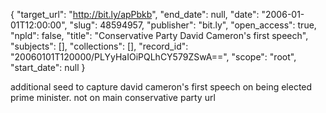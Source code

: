 {
  "target_url": "http://bit.ly/apPbkb", 
  "end_date": null, 
  "date": "2006-01-01T12:00:00", 
  "slug": 48594957, 
  "publisher": "bit.ly", 
  "open_access": true, 
  "npld": false, 
  "title": "Conservative Party David Cameron's first speech", 
  "subjects": [], 
  "collections": [], 
  "record_id": "20060101T120000/PLYyHaIOiPQLhCY579ZSwA==", 
  "scope": "root", 
  "start_date": null
}

additional seed to capture david cameron's first speech on being elected prime minister. not on main conservative party url